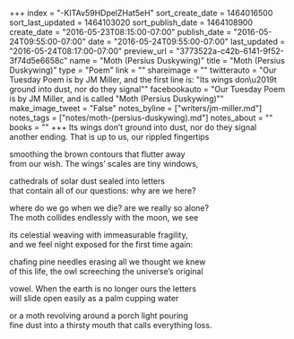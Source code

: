 +++
index = "-KITAv59HDpelZHat5eH"
sort_create_date = 1464016500
sort_last_updated = 1464103020
sort_publish_date = 1464108900
create_date = "2016-05-23T08:15:00-07:00"
publish_date = "2016-05-24T09:55:00-07:00"
date = "2016-05-24T09:55:00-07:00"
last_updated = "2016-05-24T08:17:00-07:00"
preview_url = "3773522a-c42b-6141-9f52-3f74d5e6658c"
name = "Moth (Persius Duskywing)"
title = "Moth (Persius Duskywing)"
type = "Poem"
link = ""
shareimage = ""
twitterauto = "Our Tuesday Poem is by JM Miller, and the first line is: \"Its wings don\u2019t ground into dust, nor do they signal\""
facebookauto = "Our Tuesday Poem is by JM Miller, and is called \"Moth (Persius Duskywing)\""
make_image_tweet = "False"
notes_byline = ["writers/jm-miller.md"]
notes_tags = ["notes/moth-(persius-duskywing).md"]
notes_about = ""
books = ""
+++
Its wings don’t ground into dust, nor do they signal<br>
another ending. That is up to us, our rippled fingertips

smoothing the brown contours that flutter away<br>
from our wish. The wings’ scales are tiny windows,

cathedrals of solar dust sealed into letters<br>
that contain all of our questions: why are we here?

where do we go when we die? are we really so alone?<br>
The moth collides endlessly with the moon, we see

its celestial weaving with immeasurable fragility,<br>
and we feel night exposed for the first time again:

chafing pine needles erasing all we thought we knew <br>
of this life, the owl screeching the universe’s original

vowel. When the earth is no longer ours the letters<br>
will slide open easily as a palm cupping water

or a moth revolving around a porch light pouring<br>
fine dust into a thirsty mouth that calls everything loss.